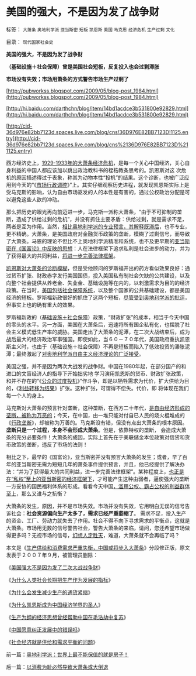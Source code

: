 # 美国的强大，不是因为发了战争财

标签： `大萧条` `奥地利学派` `亚当斯密` `短板` `凯恩斯` `美国` `马克思` `经济危机` `生产过剩` `文化` 

目录： `现代国家社会史`

**美国的强大，不是因为发了战争财**

**（基础设施＋社会保障）曾是美国社会短板，反复投入也会过剩滞胀**

**市场没有失效；市场用萧条的方式警告市场生产过剩了**

[http://pubworkss.blogspot.com/2009/05/blog-post_1984.html](http://pubworkss.blogspot.com/2009/05/blog-post_1984.html)

[http://hi.baidu.com/darthchn/blog/item/14bd1acdce3b531800e92829.html](http://hi.baidu.com/darthchn/blog/item/14bd1acdce3b531800e92829.html)

[http://cid-36d976e82bb7123d.spaces.live.com/blog/cns!36D976E82BB7123D!1125.entry](http://cid-36d976e82bb7123d.spaces.live.com/blog/cns%2136D976E82BB7123D%211125.entry)

西方经济史上，[1929-1933年的大萧条经济危机](../../../2009/12/26/“看得见的手”催化了大萧条.md)，是每一个关心中国经济，关心自身利益的中国人都应该加以跳出政治教科书的桎梏教条思考的。凯恩斯对这
次危机的原因描述得过于表象，称其为动物本性“投机”的结果。这个诊断，也被广泛应用到今天的“《[市场行政调控](http://blog.sina.com.cn/s/blog_5563a64d0100ci43.html)》”上。其实仔细观察历史进程，就发现凯恩斯实际上是受马克斯的影响，认为自由市场驱发的人的本性是有害的，通过公权政治分配是可以避免这些人欲的冲动。

那么把历史的眼光再向前迈进一步，马克斯一派称大萧条，“由于不可抑制的垄断，造成了供给过剩的危机”，并没有抓住主要矛盾：供给过剩，就是需求不足，两者是互为作用。当然，[相比奥地利学派的专业预言，其解释既滞后](../../../2010/1/21/奥地利学派，孤独的自由战士.md)，也不专业，更不精确。大萧条，是美国政府对金融货币政策的垄断，模糊了过剩信号，而导致了大萧条。马恩的理论不但比不上奥地利学派精准和系统，也不及更早期的[亚当斯密在《国富论》中反映的思想](../../../2009/10/29/伟大的思想家亚当斯密的迷惑.md)：人在法律框架下追求私利是社会进步的动力，并为了获得最大的共同利益，[将进一步完善法律框架](../../../2009/8/19/追求民主法制者，自已首先要尊重法制框架.md)。

[凯恩斯对大萧条的诊断模糊](../../../2009/11/29/大萧条后凯恩斯主义和“坏帐过剩的危机”.md)，但是受他顾问的罗斯福开出的药方看似效果良好：通过货币扩张、财政赤字发行美国国债，投入美国私有制社会欠缺的公共建设，以及向整个社会提供从养老金、失业金、基础设施等在内的，以刺激需求为目的的经济政策。在当时，[美国包括社会保障系统](../../../2009/10/28/地区社会保障才能拉动内需.md)，以及整个国家的公共基础建设，都是美国经济的短板。罗斯福新政很好的抓住了这两个短板，[尽管受到奥地利学派的批评](../../../2010/1/22/奥地利学派不是完美的体系.md)，但事实上也的确有重大的效果。

罗斯福新政的（[基础设施＋社会保障](../../../2007/10/6/中国国民福利缺失是经济发展中的癌症.md)）政策，“财政扩张”的成本，相当于今天中国的零头的水平。另一方面，美国在大萧条后，迅速将所有国企私有化，也摆脱了社会主义模式低生产率的威胁。美国走出了大萧条的泥潭，在二次大战结束后，成为战后最大的经济政治军事强国。即使如此，当６０－７０年代，美国政府重执凯恩斯主义时，也由于（基础设施＋社会保障）不再是短板而陷入了低效投资的滞胀泥潭；最终激起了[对奥地利学派自由主义经济理论的广泛接受](../../../2010/1/21/奥地利学派，孤独的自由战士.md)。

美国之强，并不是因为两次大战发的战争财。中国在1980年起，在部分国产的和进口的文盲经济人的指导下开始拙劣地
学习演用凯恩斯的货币、财政扩张政策，和并不存在的“《[公众的过度投机](../../../2007/8/26/散户投资是中国股市中最理性的投资者.md)》”作斗争，却是以牺牲需求为代价，扩大供给为目的，《[利益转移为结果](../../../2009/4/7/市场规范，市场干预和财富转移.md)》扩张。这种扩张，可谓得不偿失。代价，即
将体现在我们每一个人的身上。

马克斯对大萧条的预言针对垄断，这种垄断，在西方二十年代，[是自由经济形成的垄断，被称为万恶的](../../../2009/9/14/“垄断”是构成四百年世界现代史的关键词.md)；今天，在中国，由一堆只能对付自已人民的烧火棍堆成的《[行政垄断](../../../2008/11/27/的哥要罢工：行政垄断不是市场管理.md)》，却被称为万善的。马克斯没有错，但没有点出大萧条的根本原因。**垄断只是一个过程，本身不会形成大萧条**。但是，依靠特权的垄断，
会造成大萧条的充分必要条件！大萧条的成因，实际上首先在于美联储金本位政策对信贷和货币政策的垄断，违反了市场的法则！

相比之下，最早的《国富论》，亚当斯密并没有预言大萧条的发生；或者，早了百年的亚当斯密无需为短短几年的萧条事件提供预言，并且，他已经提供了解决办法：“并为了获得最大的共同利益，进一步完善法律框架”。某种程度上，[也正是在“私权”至上的亚当斯密的经济框架下](../../../2009/9/5/私有制是全人类老百姓奋斗五千年的革命成果.md)，才可能产生这种由弱者，逼使强大的垄断一方妥协的国民福利体系的形成。看看今天中国[，滥用公权、霸占公权的利益群体至上](../../../2009/9/12/私有制和孟子的善良愿望.md)，那么又谁与之抗衡？

大萧条的发生，原因，并不是市场失效。市场并没有失效，它用明白无误的信号告诉社会：**社会资源偏向生产太多了，需求已经严重萎缩了**。
需求不足，投入生产的资金、工厂、劳动力就失去了作用。社会不得不向下寻求需求的平衡点，这就是大萧条。市场用无数的信号警告社会，警告大萧条的来临，请问，您还希望市场做得更多吗？无视市场的信号，[幻想人定胜天](../../../2009/5/1/人定胜天？马列唯心信仰对客观规律干预冲动.md)，难道，大萧条就不会再临了吗？



本文是《[生产供给和消费需求严重失衡，中国或将步入大萧条](http://darthvad.blog.163.com/blog/static/5339947020094100020525/)》分段修正版，原文发表于２００７年９月，被管理员删除：

《[美国强大不是因为发了二次大战战争财](http://hi.baidu.com/darthchn/blog/item/14bd1acdce3b531800e92829.html)》

《[为什么人类社会长期把生产作为发展的指标](http://hi.baidu.com/darthchn/blog/item/66008da9883b53b9ca130c2b.html)》

《[为什么会发生减少生产的通货紧缩](http://hi.baidu.com/darthchn/blog/item/f47b2417351c7159f2de3235.html)》

《[为什么凯恩斯成为中国经济学界的圣人](http://hi.baidu.com/darthchn/blog/item/972b681254185c0a5baf5336.html)》

《[生产为纲的经济思想曾经帮助中国在毛浩劫中复苏](http://hi.baidu.com/darthchn/blog/item/99acc5d83ef9dfe138012f30.html)》

《[中国愿意纠正发展中的错误吗](http://hi.baidu.com/darthchn/blog/item/75a26c6345de3bd5e6113a32.html)》

《[社会经济就是供给和需求平衡的问题](http://hi.baidu.com/darthchn/blog/item/99acc5d83efddfe138012f3c.html)》



前一篇：[奥地利学派：世界上最不能保值的就是房子！](../../../2010/4/22/奥地利学派：世界上最不能保值的就是房子！.md)

后一篇：[以消费为耻必然导致大萧条或大倒退](../../../2010/4/22/以消费为耻必然导致大萧条或大倒退.md)